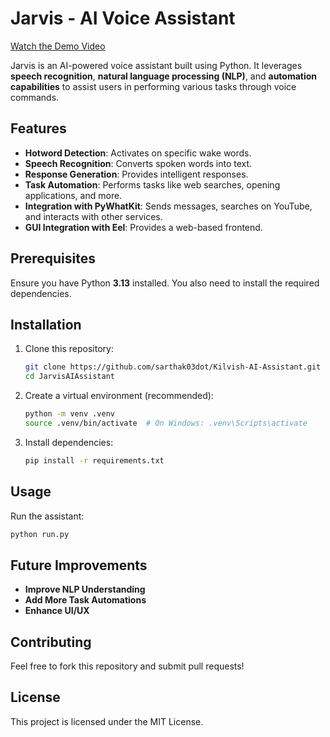 # Jarvis - AI Voice Assistant

[Watch the Demo Video](./demo1.mp4)

Jarvis is an AI-powered voice assistant built using Python. It leverages **speech recognition**, **natural language processing (NLP)**, and **automation capabilities** to assist users in performing various tasks through voice commands.

## Features
- **Hotword Detection**: Activates on specific wake words.
- **Speech Recognition**: Converts spoken words into text.
- **Response Generation**: Provides intelligent responses.
- **Task Automation**: Performs tasks like web searches, opening applications, and more.
- **Integration with PyWhatKit**: Sends messages, searches on YouTube, and interacts with other services.
- **GUI Integration with Eel**: Provides a web-based frontend.

## Prerequisites
Ensure you have Python **3.13** installed. You also need to install the required dependencies.

## Installation
1. Clone this repository:
   ```sh
   git clone https://github.com/sarthak03dot/Kilvish-AI-Assistant.git
   cd JarvisAIAssistant
   ```
2. Create a virtual environment (recommended):
   ```sh
   python -m venv .venv
   source .venv/bin/activate  # On Windows: .venv\Scripts\activate
   ```
3. Install dependencies:
   ```sh
   pip install -r requirements.txt
   ```

## Usage
Run the assistant:
```sh
python run.py
```

## Future Improvements
- **Improve NLP Understanding**
- **Add More Task Automations**
- **Enhance UI/UX**

## Contributing
Feel free to fork this repository and submit pull requests!

## License
This project is licensed under the MIT License.
